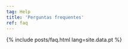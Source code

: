 ```yaml
---
tag: Help
title: 'Perguntas frequentes'
ref: faq
---
```


{% include posts/faq.html lang=site.data.pt %}
